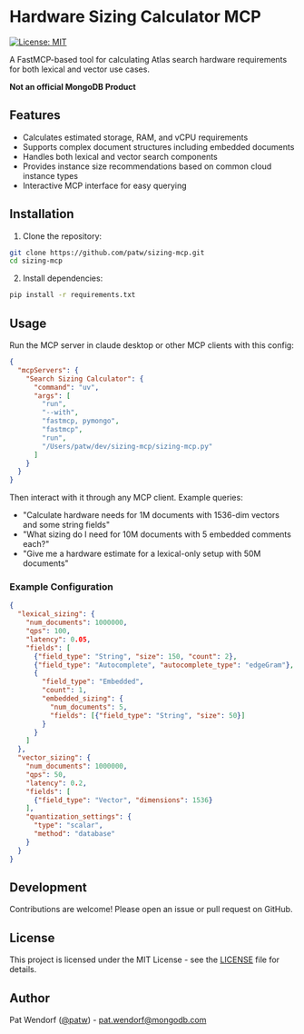 # Hardware Sizing Calculator MCP

[![License: MIT](https://img.shields.io/badge/License-MIT-yellow.svg)](https://opensource.org/licenses/MIT)

A FastMCP-based tool for calculating Atlas search hardware requirements for both lexical and vector use cases. 

**Not an official MongoDB Product**

## Features

- Calculates estimated storage, RAM, and vCPU requirements
- Supports complex document structures including embedded documents
- Handles both lexical and vector search components
- Provides instance size recommendations based on common cloud instance types
- Interactive MCP interface for easy querying

## Installation

1. Clone the repository:
```bash
git clone https://github.com/patw/sizing-mcp.git
cd sizing-mcp
```

2. Install dependencies:
```bash
pip install -r requirements.txt
```

## Usage

Run the MCP server in claude desktop or other MCP clients with this config:
```json
{
  "mcpServers": {
    "Search Sizing Calculator": {
      "command": "uv",
      "args": [
        "run",
        "--with",
        "fastmcp, pymongo",
        "fastmcp",
        "run",
        "/Users/patw/dev/sizing-mcp/sizing-mcp.py"
      ]
    }
  }
}
```

Then interact with it through any MCP client. Example queries:
- "Calculate hardware needs for 1M documents with 1536-dim vectors and some string fields"
- "What sizing do I need for 10M documents with 5 embedded comments each?"
- "Give me a hardware estimate for a lexical-only setup with 50M documents"

### Example Configuration

```json
{
  "lexical_sizing": {
    "num_documents": 1000000,
    "qps": 100,
    "latency": 0.05,
    "fields": [
      {"field_type": "String", "size": 150, "count": 2},
      {"field_type": "Autocomplete", "autocomplete_type": "edgeGram"},
      {
        "field_type": "Embedded",
        "count": 1,
        "embedded_sizing": {
          "num_documents": 5,
          "fields": [{"field_type": "String", "size": 50}]
        }
      }
    ]
  },
  "vector_sizing": {
    "num_documents": 1000000,
    "qps": 50,
    "latency": 0.2,
    "fields": [
      {"field_type": "Vector", "dimensions": 1536}
    ],
    "quantization_settings": {
      "type": "scalar",
      "method": "database"
    }
  }
}
```

## Development

Contributions are welcome! Please open an issue or pull request on GitHub.

## License

This project is licensed under the MIT License - see the [LICENSE](LICENSE) file for details.

## Author

Pat Wendorf ([@patw](https://github.com/patw)) - pat.wendorf@mongodb.com
